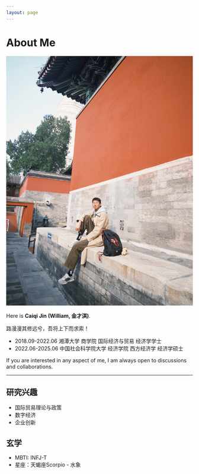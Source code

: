 ```yaml
---
layout: page
---
```


# About Me

<img src="images/CAIQI.jpg" class="floatpic">

Here is **Caiqi Jin (William, 金才淇)**.<br>

路漫漫其修远兮，吾将上下而求索！

- 2018.09-2022.06 湘潭大学 商学院 国际经济与贸易 经济学学士
- 2022.06-2025.06 中国社会科学院大学 经济学院 西方经济学 经济学硕士

If you are interested in any aspect of me, I am always open to discussions and collaborations.

---

## 研究兴趣

- 国际贸易理论与政策
- 数字经济
- 企业创新

## 玄学

- MBTI: INFJ-T
- 星座：天蝎座Scorpio - 水象

<br>

